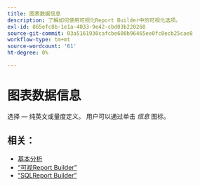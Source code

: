 ```yaml
---
title: 图表数据信息
description: 了解如何使用可视化Report Builder中的可视化选项。
exl-id: 865efc8b-1e1a-4033-9e42-cbd03b220260
source-git-commit: 03a5161930cafcbe600b96465ee0fc0ecb25cae8
workflow-type: tm+mt
source-wordcount: '61'
ht-degree: 0%

---
```


# 图表数据信息

选择 — 纯英文或量度定义。 用户可以通过单击 _信息_ 图标。

## 相关：

* [基本分析](../../data-analyst/analysis/basic-analytics.md)
* [“可视Report Builder”](../../data-user/reports/ess-rpt-build-visual.md)
* [“SQLReport Builder”](../../data-analyst/dev-reports/sql-rpt-bldr.md)
